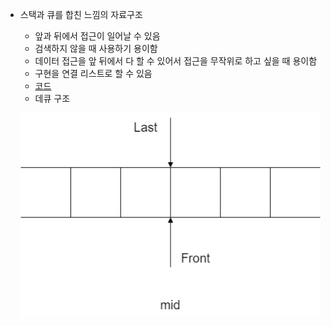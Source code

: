 - 스택과 큐를 합친 느낌의 자료구조
    - 앞과 뒤에서 접근이 일어날 수 있음
    - 검색하지 않을 때 사용하기 용이함
    - 데이터 접근을 앞 뒤에서 다 할 수 있어서 접근을 무작위로 하고 싶을 때 용이함
    - 구현을 연결 리스트로 할 수 있음
    - [ 코드 ](deque.c++)
    - 데큐 구조
    
    ![dequeue.gif](./dequeue.gif)
